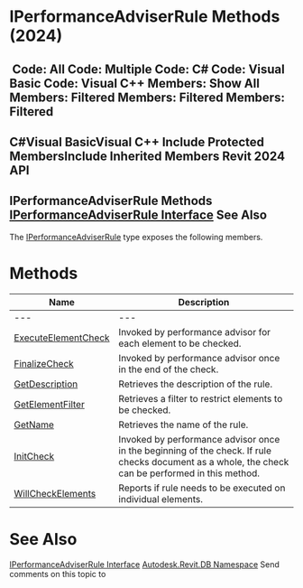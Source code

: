 # IPerformanceAdviserRule Methods (2024)

﻿
 Code: All Code: Multiple Code: C# Code: Visual Basic Code: Visual C++  Members: Show All Members: Filtered Members: Filtered Members: Filtered   
---  
C#Visual BasicVisual C++
Include Protected MembersInclude Inherited Members
Revit 2024 API  
---  
IPerformanceAdviserRule Methods  
[IPerformanceAdviserRule Interface](8c1a1af9-744f-9831-e8e6-84a44be93ec2.md "IPerformanceAdviserRule Interface") See Also  
---  
The [IPerformanceAdviserRule](8c1a1af9-744f-9831-e8e6-84a44be93ec2.md "IPerformanceAdviserRule Interface") type exposes the following members.
# Methods
| Name | Description |
| --- | --- |
| --- | --- | --- |
| [ExecuteElementCheck](483e0369-c3cf-285e-33be-eee4582b483a.md "ExecuteElementCheck Method") | Invoked by performance advisor for each element to be checked. |
| [FinalizeCheck](b2b88e8f-571a-8bc8-1570-5c492c147dea.md "FinalizeCheck Method") | Invoked by performance advisor once in the end of the check. |
| [GetDescription](9b851993-4910-2052-7f5e-791952b0e96a.md "GetDescription Method") | Retrieves the description of the rule. |
| [GetElementFilter](748d52b4-e49e-0820-a8dc-6d3b48bf37fc.md "GetElementFilter Method") | Retrieves a filter to restrict elements to be checked. |
| [GetName](208ec0e9-3612-2413-ae1c-05e284c5ae50.md "GetName Method") | Retrieves the name of the rule. |
| [InitCheck](95d3eaea-5f6e-8e1d-b60d-1669e752e273.md "InitCheck Method") | Invoked by performance advisor once in the beginning of the check. If rule checks document as a whole, the check can be performed in this method. |
| [WillCheckElements](f6ed103a-f629-2404-1d6e-fdea8eda69e7.md "WillCheckElements Method") | Reports if rule needs to be executed on individual elements. |

# See Also
[IPerformanceAdviserRule Interface](8c1a1af9-744f-9831-e8e6-84a44be93ec2.md "IPerformanceAdviserRule Interface")
[Autodesk.Revit.DB Namespace](87546ba7-461b-c646-cbb1-2cb8f5bff8b2.md "Autodesk.Revit.DB Namespace")
Send comments on this topic to 